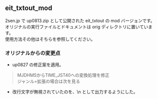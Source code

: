 ## eit_txtout_mod

2sen.jp で up0813.zip として公開された eit_txtout の mod バージョンです。  
オリジナルの実行ファイルとドキュメントは orig ディレクトリに置いています。  
使用方法その他はそちらを参照してください。

### オリジナルからの変更点
* up0827 の修正案を適用。

> MJDHMSからTIME_JST40への変換処理を修正  
> ジャンル=拡張の場合は次を見る

* 改行文字が無視されていたのを、\n として出力するようにした。

